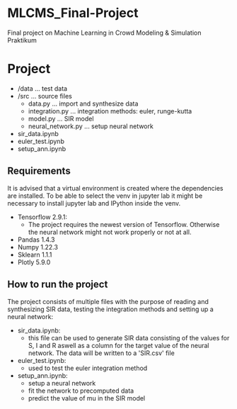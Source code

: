 # MLCMS_Final-Project
Final project on Machine Learning in Crowd Modeling &amp; Simulation Praktikum

# Project
- /data    ... test data
- /src     ... source files
  - data.py            ... import and synthesize data
  - integration.py     ... integration methods: euler, runge-kutta
  - model.py           ... SIR model
  - neural_network.py  ... setup neural network
- sir_data.ipynb
- euler_test.ipynb
- setup_ann.ipynb
## Requirements
It is advised that a virtual environment is created where the dependencies are installed. To be able to select the venv in jupyter lab it might be necessary to install jupyter lab and IPython inside the venv.
- Tensorflow 2.9.1:
  - The project requires the newest version of Tensorflow. Otherwise the neural network might not work properly or not at all.
- Pandas 1.4.3
- Numpy 1.22.3
- Sklearn 1.1.1
- Plotly 5.9.0

## How to run the project
The project consists of multiple files with the purpose of reading and synthesizing SIR data, testing the integration methods and setting up a neural network:
- sir_data.ipynb:
  - this file can be used to generate SIR data consisting of the values for S, I and R aswell as a column for the target value of the neural network. The data will be written to a 'SIR.csv' file
- euler_test.ipynb:  
  - used to test the euler integration method
- setup_ann.ipynb: 
  - setup a neural network
  - fit the network to precomputed data
  - predict the value of mu in the SIR model
